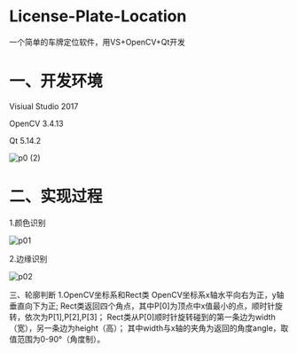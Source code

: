 # License-Plate-Location
一个简单的车牌定位软件，用VS+OpenCV+Qt开发

一、开发环境
============
Visiual Studio 2017

OpenCV 3.4.13

Qt 5.14.2


![p0 (2)](https://user-images.githubusercontent.com/57578729/122718624-be57f300-d29f-11eb-9c31-7964dc037206.png)

二、实现过程
==============
1.颜色识别

![p01](https://user-images.githubusercontent.com/57578729/123499162-3ab75100-d667-11eb-9d6f-dd8cd1474e5b.png)

2.边缘识别

![p02](https://user-images.githubusercontent.com/57578729/123499201-97b30700-d667-11eb-9140-706d4c933de1.png)

三、轮廓判断
1.OpenCV坐标系和Rect类
OpenCV坐标系x轴水平向右为正，y轴垂直向下为正;
Rect类返回四个角点，其中P[0]为顶点中x值最小的点，顺时针旋转，依次为P[1],P[2],P[3]；
Rect类从P[0]顺时针旋转碰到的第一条边为width（宽），另一条边为height（高）；
其中width与x轴的夹角为返回的角度angle，取值范围为0-90°（角度制）。





